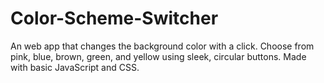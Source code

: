 # Color-Scheme-Switcher
An web app that changes the background color with a click. Choose from pink, blue, brown, green, and yellow using sleek, circular buttons. Made with basic JavaScript and CSS.
